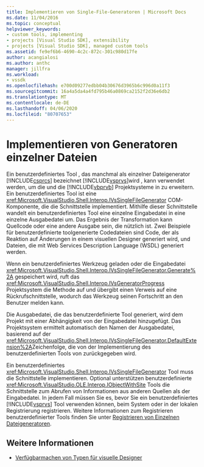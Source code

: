 ```yaml
---
title: Implementieren von Single-File-Generatoren | Microsoft Docs
ms.date: 11/04/2016
ms.topic: conceptual
helpviewer_keywords:
- custom tools, implementing
- projects [Visual Studio SDK], extensibility
- projects [Visual Studio SDK], managed custom tools
ms.assetid: fe9ef6b6-4690-4c2c-872c-301c980d17fe
author: acangialosi
ms.author: anthc
manager: jillfra
ms.workload:
- vssdk
ms.openlocfilehash: e700d09277edbb04b30676d3965b6c996d0a11f3
ms.sourcegitcommit: 16a4a5da4a4fd795b46a0869ca2152f2d36e6db2
ms.translationtype: MT
ms.contentlocale: de-DE
ms.lasthandoff: 04/06/2020
ms.locfileid: "80707653"
---
```

# <a name="implementing-single-file-generators"></a>Implementieren von Generatoren einzelner Dateien
Ein benutzerdefiniertes Tool , das manchmal als einzelner Dateigenerator [!INCLUDE[csprcs](../../data-tools/includes/csprcs_md.md)] bezeichnet [!INCLUDE[vsprvs](../../code-quality/includes/vsprvs_md.md)]wird , kann verwendet werden, um die und die [!INCLUDE[vbprvb](../../code-quality/includes/vbprvb_md.md)] Projektsysteme in zu erweitern. Ein benutzerdefiniertes Tool ist eine <xref:Microsoft.VisualStudio.Shell.Interop.IVsSingleFileGenerator> COM-Komponente, die die Schnittstelle implementiert. Mithilfe dieser Schnittstelle wandelt ein benutzerdefiniertes Tool eine einzelne Eingabedatei in eine einzelne Ausgabedatei um. Das Ergebnis der Transformation kann Quellcode oder eine andere Ausgabe sein, die nützlich ist. Zwei Beispiele für benutzerdefinierte toolgenerierte Codedateien sind Code, der als Reaktion auf Änderungen in einem visuellen Designer generiert wird, und Dateien, die mit Web Services Description Language (WSDL) generiert werden.

 Wenn ein benutzerdefiniertes Werkzeug geladen oder die Eingabedatei <xref:Microsoft.VisualStudio.Shell.Interop.IVsSingleFileGenerator.Generate%2A> gespeichert wird, ruft das <xref:Microsoft.VisualStudio.Shell.Interop.IVsGeneratorProgress> Projektsystem die Methode auf und übergibt einen Verweis auf eine Rückrufschnittstelle, wodurch das Werkzeug seinen Fortschritt an den Benutzer melden kann.

 Die Ausgabedatei, die das benutzerdefinierte Tool generiert, wird dem Projekt mit einer Abhängigkeit von der Eingabedatei hinzugefügt. Das Projektsystem ermittelt automatisch den Namen der Ausgabedatei, basierend auf der <xref:Microsoft.VisualStudio.Shell.Interop.IVsSingleFileGenerator.DefaultExtension%2A>Zeichenfolge, die von der Implementierung des benutzerdefinierten Tools von zurückgegeben wird.

 Ein benutzerdefiniertes <xref:Microsoft.VisualStudio.Shell.Interop.IVsSingleFileGenerator> Tool muss die Schnittstelle implementieren. Optional unterstützen benutzerdefinierte <xref:Microsoft.VisualStudio.OLE.Interop.IObjectWithSite> Tools die Schnittstelle zum Abrufen von Informationen aus anderen Quellen als der Eingabedatei. In jedem Fall müssen Sie es, bevor Sie ein benutzerdefiniertes [!INCLUDE[vsprvs](../../code-quality/includes/vsprvs_md.md)] Tool verwenden können, beim System oder in der lokalen Registrierung registrieren. Weitere Informationen zum Registrieren benutzerdefinierter Tools finden Sie unter [Registrieren von Einzelnen Dateigeneratoren](../../extensibility/internals/registering-single-file-generators.md).

## <a name="see-also"></a>Weitere Informationen
- [Verfügbarmachen von Typen für visuelle Designer](../../extensibility/internals/exposing-types-to-visual-designers.md)
